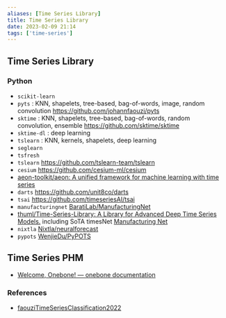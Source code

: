 ```yaml
---
aliases: [Time Series Library]
title: Time Series Library
date: 2023-02-09 21:14
tags: ['time-series']
---
```


## Time Series Library

### Python

- `scikit-learn`
- `pyts` : KNN, shapelets, tree-based, bag-of-words, image, random convolution <https://github.com/johannfaouzi/pyts>
- `sktime` : KNN, shapelets, tree-based, bag-of-words, random convolution, ensemble <https://github.com/sktime/sktime>
- `sktime-dl` : deep learning
- `tslearn` : KNN, kernels, shapelets, deep learning
- `seglearn`
- `tsfresh`
- `tslearn` <https://github.com/tslearn-team/tslearn>
- `cesium` <https://github.com/cesium-ml/cesium>
- [aeon-toolkit/aeon: A unified framework for machine learning with time series](https://github.com/aeon-toolkit/aeon)
- `darts` <https://github.com/unit8co/darts>
- `tsai` <https://github.com/timeseriesAI/tsai>
- `manufacturingnet` [BaratiLab/ManufacturingNet](https://github.com/BaratiLab/ManufacturingNet)
- [thuml/Time-Series-Library: A Library for Advanced Deep Time Series Models.](https://github.com/thuml/Time-Series-Library) including SoTA timesNet [Manufacturing Net](https://manufacturingnet.readthedocs.io/en/latest/)
- `nixtla` [Nixtla/neuralforecast](https://github.com/Nixtla/neuralforecast)
- `pypots` [WenjieDu/PyPOTS](https://github.com/WenjieDu/PyPOTS)

## Time Series PHM

- [Welcome, Onebone! — onebone documentation](https://onebone.readthedocs.io/en/latest/index.html)

### References

- [faouziTimeSeriesClassification2022](../zotero/faouziTimeSeriesClassification2022.md)
